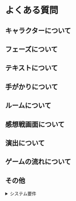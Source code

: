 # よくある質問

## キャラクターについて

## フェーズについて

## テキストについて

## 手がかりについて

## ルームについて

## 感想戦画面について

## 演出について

## ゲームの流れについて

## その他

<details>
  <summary>システム要件</summary>
  <p>
    オペレーティングシステムを実行するコンピューターが必要です。コンピューターにはメモリーがあり、できれば何らかの長期保存用の記憶装置があること。入力機器と何らかの出力機器を推奨。
  </p>
</details>